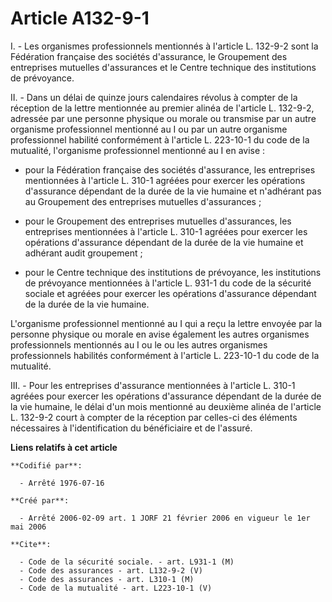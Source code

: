 # Article A132-9-1

I. - Les organismes professionnels mentionnés à l'article L. 132-9-2 sont la Fédération française des sociétés d'assurance,
le Groupement des entreprises mutuelles d'assurances et le Centre technique des institutions de prévoyance.

II. - Dans un délai de quinze jours calendaires révolus à compter de la réception de la lettre mentionnée au premier alinéa
de l'article L. 132-9-2, adressée par une personne physique ou morale ou transmise par un autre organisme professionnel
mentionné au I ou par un autre organisme professionnel habilité conformément à l'article L. 223-10-1 du code de la mutualité,
l'organisme professionnel mentionné au I en avise :

- pour la Fédération française des sociétés d'assurance, les entreprises mentionnées à l'article L. 310-1 agréées pour
exercer les opérations d'assurance dépendant de la durée de la vie humaine et n'adhérant pas au Groupement des entreprises
mutuelles d'assurances ;

- pour le Groupement des entreprises mutuelles d'assurances, les entreprises mentionnées à l'article L. 310-1 agréées pour
exercer les opérations d'assurance dépendant de la durée de la vie humaine et adhérant audit groupement ;

- pour le Centre technique des institutions de prévoyance, les institutions de prévoyance mentionnées à l'article L. 931-1 du
code de la sécurité sociale et agréées pour exercer les opérations d'assurance dépendant de la durée de la vie humaine.

L'organisme professionnel mentionné au I qui a reçu la lettre envoyée par la personne physique ou morale en avise également
les autres organismes professionnels mentionnés au I ou le ou les autres organismes professionnels habilités conformément à
l'article L. 223-10-1 du code de la mutualité.

III. - Pour les entreprises d'assurance mentionnées à l'article L. 310-1 agréées pour exercer les opérations d'assurance
dépendant de la durée de la vie humaine, le délai d'un mois mentionné au deuxième alinéa de l'article L. 132-9-2 court à
compter de la réception par celles-ci des éléments nécessaires à l'identification du bénéficiaire et de l'assuré.

**Liens relatifs à cet article**

	**Codifié par**:

	  - Arrêté 1976-07-16

	**Créé par**:

	  - Arrêté 2006-02-09 art. 1 JORF 21 février 2006 en vigueur le 1er mai 2006

	**Cite**:

	  - Code de la sécurité sociale. - art. L931-1 (M)
	  - Code des assurances - art. L132-9-2 (V)
	  - Code des assurances - art. L310-1 (M)
	  - Code de la mutualité - art. L223-10-1 (V)
